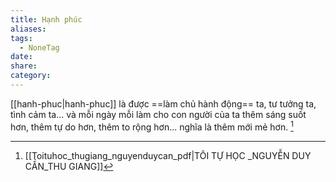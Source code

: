 ```yaml
---
title: Hạnh phúc
aliases: 
tags:
  - NoneTag
date: 
share: 
category:
---
```


 [[hanh-phuc|hanh-phuc]] là được ==làm chủ hành động== ta, tư tưởng ta, tình cảm ta... và mỗi ngày mỗi làm cho con người của ta thêm sáng suốt hơn, thêm tự do hơn, thêm to rộng hơn... nghĩa là thêm mới mẻ hơn. 
[^1]

[^1]: [[Toituhoc_thugiang_nguyenduycan_pdf|TÔI TỰ HỌC _NGUYỄN DUY CẦN_THU GIANG]]